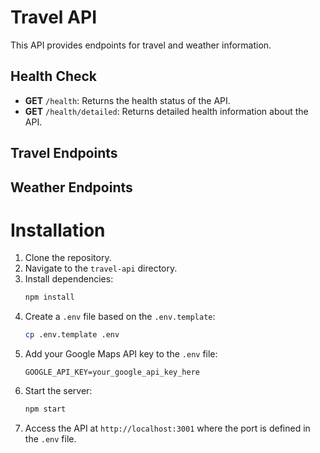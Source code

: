 # Travel API
This API provides endpoints for travel and weather information.

## Health Check
- **GET** `/health`: Returns the health status of the API.
- **GET** `/health/detailed`: Returns detailed health information about the API.

## Travel Endpoints
## Weather Endpoints

# Installation
1. Clone the repository.
2. Navigate to the `travel-api` directory.
3. Install dependencies:
   ```bash
   npm install
   ```
4. Create a `.env` file based on the `.env.template`:
   ```bash
   cp .env.template .env
   ```
5. Add your Google Maps API key to the `.env` file:
   ```plaintext
   GOOGLE_API_KEY=your_google_api_key_here
   ```
6. Start the server:
   ```bash
   npm start
   ```
7. Access the API at `http://localhost:3001` where the port is defined in the `.env` file.